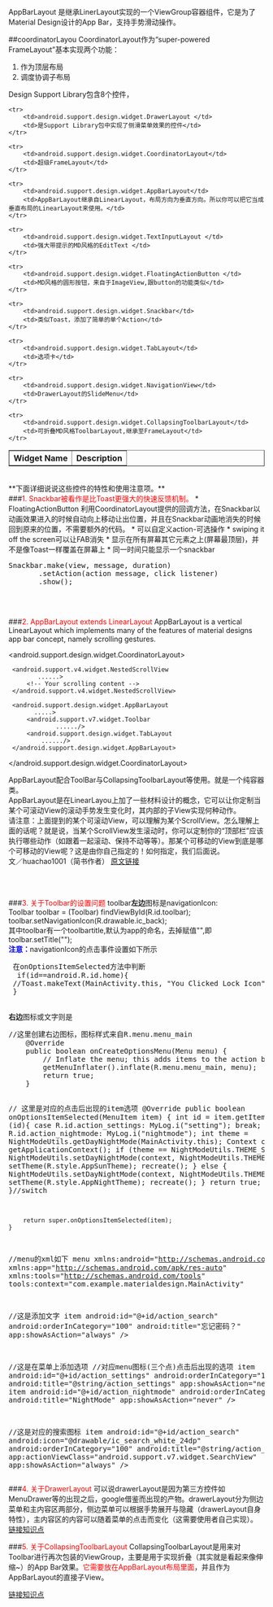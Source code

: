AppBarLayout 是继承LinerLayout实现的一个ViewGroup容器组件，它是为了Material Design设计的App Bar，支持手势滑动操作。

##coordinatorLayou
CoordinatorLayout作为“super-powered FrameLayout”基本实现两个功能： <br>
1. 作为顶层布局<br>
2. 调度协调子布局

Design Support Library包含8个控件，
<table border="1">
	<tr>
		<th>Widget Name</th>	
		<th>Description</th>
	</tr>

	<tr>
		<td>android.support.design.widget.DrawerLayout </td>
		<td>是Support Library包中实现了侧滑菜单效果的控件</td>
	</tr>

	<tr>
		<td>android.support.design.widget.CoordinatorLayout</td>
		<td>超级FrameLayout</td>
	</tr>

	<tr>
		<td>android.support.design.widget.AppBarLayout</td>
		<td>AppBarLayout继承自LinearLayout，布局方向为垂直方向。所以你可以把它当成垂直布局的LinearLayout来使用。</td>
	</tr>

	<tr>
		<td>android.support.design.widget.TextInputLayout </td>
		<td>强大带提示的MD风格的EditText </td>
	</tr>

	<tr>
		<td>android.support.design.widget.FloatingActionButton </td>
		<td>MD风格的圆形按钮，来自于ImageView,跟button的功能类似</td>
	</tr>

	<tr>
		<td>android.support.design.widget.Snackbar</td>
		<td>类似Toast，添加了简单的单个Action</td>
	</tr>

	<tr>
		<td>android.support.design.widget.TabLayout</td>
		<td>选项卡</td>
	</tr>

	<tr>
		<td>android.support.design.widget.NavigationView</td>
		<td>DrawerLayout的SlideMenu</td>
	</tr>

	<tr>
		<td>android.support.design.widget.CollapsingToolbarLayout</td>
		<td>可折叠MD风格ToolbarLayout,继承至FrameLayout</td>
	</tr>
</table> <br>
**下面详细说说这些控件的特性和使用注意项。**<br>
###<font color="red">1. Snackbar被看作是比Toast更强大的快速反馈机制。</font>
* FloatingActionButton 利用CoordinatorLayout提供的回调方法，在Snackbar以动画效果进入的时候自动向上移动让出位置，并且在Snackbar动画地消失的时候回到原来的位置，不需要额外的代码。
* 可以自定义action-可选操作
* swiping it off the screen可以让FAB消失
* 显示在所有屏幕其它元素之上(屏幕最顶层)，并不是像Toast一样覆盖在屏幕上
* 同一时间只能显示一个snackbar
<pre>
Snackbar.make(view, message, duration)
       .setAction(action message, click listener)
       .show();
</pre>

<br><br>

###<font color="red">2. AppBarLayout extends LinearLayout</font>
AppBarLayout is a vertical LinearLayout which implements many of the features of material designs app bar concept, namely scrolling gestures.

 <android.support.design.widget.CoordinatorLayout>       

     <android.support.v4.widget.NestedScrollView
            ......>
         <!-- Your scrolling content -->
     </android.support.v4.widget.NestedScrollView>

     <android.support.design.widget.AppBarLayout
           .....>
         <android.support.v7.widget.Toolbar
            	 ....../>
         <android.support.design.widget.TabLayout
         	 ....../>
     </android.support.design.widget.AppBarLayout>
 </android.support.design.widget.CoordinatorLayout>

AppBarLayout配合ToolBar与CollapsingToolbarLayout等使用。就是一个纯容器类。<br>
AppBarLayout是在LinearLayou上加了一些材料设计的概念，它可以让你定制当某个可滚动View的滚动手势发生变化时，其内部的子View实现何种动作。<br>
请注意：上面提到的某个可滚动View，可以理解为某个ScrollView。怎么理解上面的话呢？就是说，当某个ScrollView发生滚动时，你可以定制你的“顶部栏”应该执行哪些动作（如跟着一起滚动、保持不动等等）。那某个可移动的View到底是哪个可移动的View呢？这是由你自己指定的！如何指定，我们后面说。<br>
  文／huachao1001（简书作者）
<a href="http://www.jianshu.com/p/d159f0176576">原文链接</a>


<br><br>

###<font color="red">3. 关于Toolbar的设置问题</font>
toolbar<b>左边</b>图标是navigationIcon: <br>
 Toolbar toolbar = (Toolbar) findViewById(R.id.toolbar);
 toolbar.setNavigationIcon(R.drawable.ic_back);<br>
其中toolbar有一个toolbartitle,默认为app的命名，去掉赋值"",即toolbar.setTitle("");<br>
<font color="blue">**注意：**</font>navigationIcon的点击事件设置如下所示<br>
<pre>
 在onOptionsItemSelected方法中判断
  if(id==android.R.id.home){
 //Toast.makeText(MainActivity.this, "You Clicked Lock Icon", Toast.LENGTH_SHORT).show();
 }
</pre>


<br>
<b>右边</b>图标或文字则是
<pre>
//这里创建右边图标，图标样式来自R.menu.menu_main
	@Override
    public boolean onCreateOptionsMenu(Menu menu) {
        // Inflate the menu; this adds items to the action bar if it is present.
        getMenuInflater().inflate(R.menu.menu_main, menu);
        return true;
    }
    
// 这里是对应的点击后出现的item选项
    @Override
    public boolean onOptionsItemSelected(MenuItem item) {
		int id = item.getItemId();
        switch (id){
            case R.id.action_settings:
                MyLog.i("setting");
            break;
            case R.id.action_nightmode:
                MyLog.i("nightmode");
                int theme = NightModeUtils.getDayNightMode(MainActivity.this);
                Context context = getApplicationContext();
                if (theme == NightModeUtils.THEME_SUN) {
                    NightModeUtils.setDayNightMode(context,
                            NightModeUtils.THEME_NIGHT);
                    setTheme(R.style.AppSunTheme);
                    recreate();
                }
                else {
                    NightModeUtils.setDayNightMode(context,
                            NightModeUtils.THEME_SUN);
                    setTheme(R.style.AppNightTheme);
                    recreate();
                }
                return true;
        }//switch
		
		return super.onOptionsItemSelected(item);
	}

//menu的xml如下
menu xmlns:android="http://schemas.android.com/apk/res/android"
    xmlns:app="http://schemas.android.com/apk/res-auto"
    xmlns:tools="http://schemas.android.com/tools"
    tools:context="com.example.materialdesign.MainActivity"

//这是添加文字
    item
        android:id="@+id/action_search"
        android:orderInCategory="100"
        android:title="忘记密码？"
        app:showAsAction="always"
        />

//这是在菜单上添加选项
//对应menu图标(三个点)点击后出现的选项
   item
        android:id="@+id/action_settings"
        android:orderInCategory="100"
        android:title="@string/action_settings"
        app:showAsAction="never" />
    item
        android:id="@+id/action_nightmode"
        android:orderInCategory="100"
        android:title="NightMode"
        app:showAsAction="never"
        />

//这是对应的搜索图标
   item
        android:id="@+id/action_search"
        android:icon="@drawable/ic_search_white_24dp"
        android:orderInCategory="100"
        android:title="@string/action_search"
        app:actionViewClass="android.support.v7.widget.SearchView"
        app:showAsAction="always" />
</pre>


###<font color="red">4. 关于DrawerLayout</font>
可以说drawerLayout是因为第三方控件如MenuDrawer等的出现之后，google借鉴而出现的产物。drawerLayout分为侧边菜单和主内容区两部分，侧边菜单可以根据手势展开与隐藏（drawerLayout自身特性），主内容区的内容可以随着菜单的点击而变化（这需要使用者自己实现）。
<a href="http://www.jcodecraeer.com/a/anzhuokaifa/androidkaifa/2014/0925/1713.html">链接知识点</a>

###<font color="red">5. 关于CollapsingToolbarLayout</font>
CollapsingToolbarLayout是用来对Toolbar进行再次包装的ViewGroup，主要是用于实现折叠（其实就是看起来像伸缩~）的App Bar效果。<font color="red">它需要放在AppBarLayout布局里面</font>，并且作为AppBarLayout的直接子View。

<a href="http://www.open-open.com/lib/view/open1438265746378.html">链接知识点</a>


